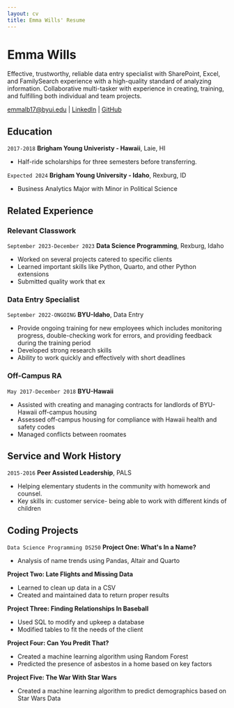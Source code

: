 ```yaml
---
layout: cv
title: Emma Wills' Resume
---
```

# Emma Wills
Effective, trustworthy, reliable data entry specialist with SharePoint, Excel, and FamilySearch experience with a high-quality standard of analyzing information. Collaborative multi-tasker with experience in creating, training, and fulfilling both individual and team projects.  

<div id="webaddress">
<a href="emmalb17@byui.edu">emmalb17@byui.edu</a>
| <a href="https://www.linkedin.com/in/emma-wills-051ab5281/">LinkedIn</a>
| <a href="https://github.com/byuids-resumes">GitHub</a>
</div>

<!-- https://www.monique.tech/the-art-of-markdown -->

## Education

`2017-2018`
__Brigham Young Univeristy - Hawaii__, Laie, HI

- Half-ride scholarships for three semesters before transferring. 

`Expected 2024`
__Brigham Young University - Idaho__, Rexburg, ID

- Business Analytics Major with Minor in Political Science


## Related Experience

### Relevant Classwork

`September 2023-December 2023`
__Data Science Programming__, Rexburg, Idaho

- Worked on several projects catered to specific clients
- Learned important skills like Python, Quarto, and other Python extensions
- Submitted quality work that ex

### Data Entry Specialist

`September 2022-ONGOING`
__BYU-Idaho__, Data Entry

- Provide ongoing training for new employees which includes monitoring progress, double-checking work for errors, and providing feedback during the training period
- Developed strong research skills
- Ability to work quickly and effectively with short deadlines

### Off-Campus RA

`May 2017-December 2018`
__BYU-Hawaii__

- Assisted with creating and managing contracts for landlords of BYU-Hawaii off-campus housing
- Assessed off-campus housing for compliance with Hawaii health and safety codes
- Managed conflicts between roomates


## Service and Work History

`2015-2016`
__Peer Assisted Leadership__, PALS

- Helping elementary students in the community with homework and counsel.
- Key skills in: customer service- being able to work with different kinds of children

## Coding Projects

`Data Science Programming DS250`
__Project One: What's In a Name?__
- Analysis of name trends using Pandas, Altair and Quarto
  
__Project Two: Late Flights and Missing Data__
- Learned to clean up data in a CSV
- Created and maintained data to return proper results

__Project Three: Finding Relationships In Baseball__
- Used SQL to modify and upkeep a database
- Modified tables to fit the needs of the client

__Project Four: Can You Predit That?__
- Created a machine learning algorithm using Random Forest
- Predicted the presence of asbestos in a home based on key factors

 __Project Five: The War With Star Wars__
 - Created a machine learning algorithm to predict demographics based on Star Wars Data

<!-- ### Footer

Last updated: May 2013 -->
